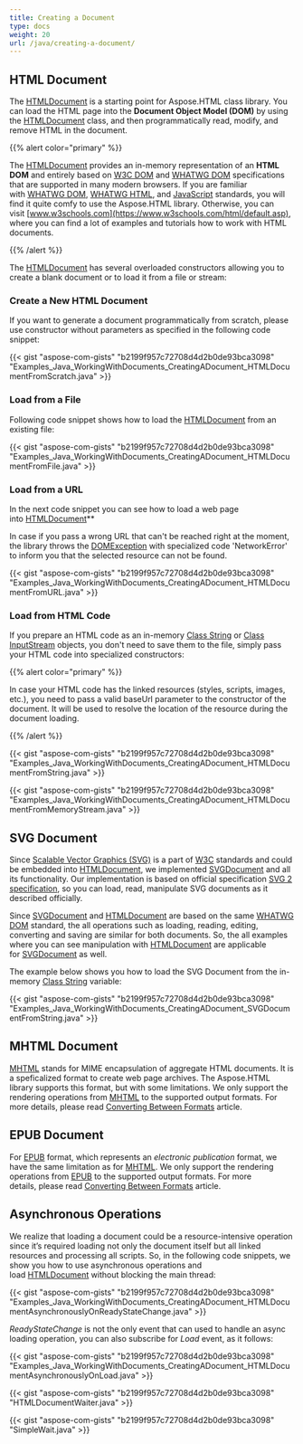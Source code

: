 ```yaml
---
title: Creating a Document
type: docs
weight: 20
url: /java/creating-a-document/
---
```


## **HTML Document**
The [HTMLDocument](https://apireference.aspose.com/html/java/com.aspose.html/HTMLDocument) is a starting point for Aspose.HTML class library. You can load the HTML page into the **Document Object Model (DOM)** by using the [HTMLDocument](https://apireference.aspose.com/html/java/com.aspose.html/HTMLDocument) class, and then programmatically read, modify, and remove HTML in the document.

{{% alert color="primary" %}} 

The [HTMLDocument](https://apireference.aspose.com/html/java/com.aspose.html/HTMLDocument) provides an in-memory representation of an **HTML DOM** and entirely based on [W3C DOM](http://www.w3.org/DOM/) and [WHATWG DOM](https://dom.spec.whatwg.org/) specifications that are supported in many modern browsers. If you are familiar with [WHATWG DOM](https://dom.spec.whatwg.org/), [WHATWG HTML](https://html.spec.whatwg.org/multipage/), and [JavaScript](https://www.ecma-international.org/ecma-262/10.0/index.html) standards, you will find it quite comfy to use the Aspose.HTML library. Otherwise, you can visit [www.w3schools.com](https://www.w3schools.com/html/default.asp), where you can find a lot of examples and tutorials how to work with HTML documents.

{{% /alert %}} 

The [HTMLDocument](https://apireference.aspose.com/html/java/com.aspose.html/HTMLDocument) has several overloaded constructors allowing you to create a blank document or to load it from a file or stream:
### **Create a New HTML Document**
If you want to generate a document programmatically from scratch, please use constructor without parameters as specified in the following code snippet:

{{< gist "aspose-com-gists" "b2199f957c72708d4d2b0de93bca3098" "Examples_Java_WorkingWithDocuments_CreatingADocument_HTMLDocumentFromScratch.java" >}}
### **Load from a File**
Following code snippet shows how to load the [HTMLDocument](https://apireference.aspose.com/html/java/com.aspose.html/HTMLDocument) from an existing file:

{{< gist "aspose-com-gists" "b2199f957c72708d4d2b0de93bca3098" "Examples_Java_WorkingWithDocuments_CreatingADocument_HTMLDocumentFromFile.java" >}}
### **Load from a URL**
In the next code snippet you can see how to load a web page into [HTMLDocument](https://apireference.aspose.com/html/java/com.aspose.html/HTMLDocument)** 

In case if you pass a wrong URL that can't be reached right at the moment, the library throws the [DOMException](https://apireference.aspose.com/html/java/com.aspose.html.dom/DOMException) with specialized code 'NetworkError' to inform you that the selected resource can not be found.

{{< gist "aspose-com-gists" "b2199f957c72708d4d2b0de93bca3098" "Examples_Java_WorkingWithDocuments_CreatingADocument_HTMLDocumentFromURL.java" >}}
### **Load from HTML Code**
If you prepare an HTML code as an in-memory [Class String](https://cr.openjdk.java.net/~iris/se/15/latestSpec/api/java.base/java/lang/String.html) or [Class InputStream](https://cr.openjdk.java.net/~iris/se/15/latestSpec/api/java.base/java/io/InputStream.html) objects, you don't need to save them to the file, simply pass your HTML code into specialized constructors:

{{% alert color="primary" %}} 

In case your HTML code has the linked resources (styles, scripts, images, etc.), you need to pass a valid baseUrl parameter to the constructor of the document. It will be used to resolve the location of the resource during the document loading.

{{% /alert %}} 

{{< gist "aspose-com-gists" "b2199f957c72708d4d2b0de93bca3098" "Examples_Java_WorkingWithDocuments_CreatingADocument_HTMLDocumentFromString.java" >}}

{{< gist "aspose-com-gists" "b2199f957c72708d4d2b0de93bca3098" "Examples_Java_WorkingWithDocuments_CreatingADocument_HTMLDocumentFromMemoryStream.java" >}}
## **SVG Document**
Since [Scalable Vector Graphics (SVG)](https://en.wikipedia.org/wiki/Scalable_Vector_Graphics) is a part of [W3C](https://www.w3.org/) standards and could be embedded into [HTMLDocument](https://apireference.aspose.com/html/java/com.aspose.html/HTMLDocument), we implemented [SVGDocument](https://apireference.aspose.com/html/java/com.aspose.html.dom.svg/SVGDocument) and all its functionality. Our implementation is based on official specification [SVG 2 specification](https://www.w3.org/TR/SVG2/), so you can load, read, manipulate SVG documents as it described officially.

Since [SVGDocument](https://apireference.aspose.com/html/java/com.aspose.html.dom.svg/SVGDocument) and [HTMLDocument](https://apireference.aspose.com/html/java/com.aspose.html/HTMLDocument) are based on the same [WHATWG DOM](https://dom.spec.whatwg.org/) standard, the all operations such as loading, reading, editing, converting and saving are similar for both documents. So, the all examples where you can see manipulation with [HTMLDocument](https://apireference.aspose.com/html/java/com.aspose.html/HTMLDocument) are applicable for [SVGDocument](https://apireference.aspose.com/html/java/com.aspose.html.dom.svg/SVGDocument) as well.

The example below shows you how to load the SVG Document from the in-memory [Class String](https://cr.openjdk.java.net/~iris/se/15/latestSpec/api/java.base/java/lang/String.html) variable:

{{< gist "aspose-com-gists" "b2199f957c72708d4d2b0de93bca3098" "Examples_Java_WorkingWithDocuments_CreatingADocument_SVGDocumentFromString.java" >}}
## **MHTML Document**
[MHTML](https://en.wikipedia.org/wiki/MHTML) stands for MIME encapsulation of aggregate HTML documents. It is a speficalized format to create web page archives. The Aspose.HTML library supports this format, but with some limitations. We only support the rendering operations from [MHTML](https://en.wikipedia.org/wiki/MHTML) to the supported output formats. For more details, please read [Converting Between Formats](/html/java/converting-between-formats/) article.
## **EPUB Document**
For [EPUB](https://en.wikipedia.org/wiki/EPUB) format, which represents an *electronic publication* format, we have the same limitation as for [MHTML](https://en.wikipedia.org/wiki/MHTML). We only support the rendering operations from [EPUB](https://en.wikipedia.org/wiki/EPUB) to the supported output formats. For more details, please read [Converting Between Formats](/html/java/converting-between-formats/) article.
## **Asynchronous Operations**
We realize that loading a document could be a resource-intensive operation since it’s required loading not only the document itself but all linked resources and processing all scripts. So, in the following code snippets, we show you how to use asynchronous operations and load [HTMLDocument](https://apireference.aspose.com/html/java/com.aspose.html/HTMLDocument) without blocking the main thread:

{{< gist "aspose-com-gists" "b2199f957c72708d4d2b0de93bca3098" "Examples_Java_WorkingWithDocuments_CreatingADocument_HTMLDocumentAsynchronouslyOnReadyStateChange.java" >}}

*ReadyStateChange* is not the only event that can used to handle an async loading operation, you can also subscribe for *Load* event, as it follows:

{{< gist "aspose-com-gists" "b2199f957c72708d4d2b0de93bca3098" "Examples_Java_WorkingWithDocuments_CreatingADocument_HTMLDocumentAsynchronouslyOnLoad.java" >}}

{{< gist "aspose-com-gists" "b2199f957c72708d4d2b0de93bca3098" "HTMLDocumentWaiter.java" >}}

{{< gist "aspose-com-gists" "b2199f957c72708d4d2b0de93bca3098" "SimpleWait.java" >}}
